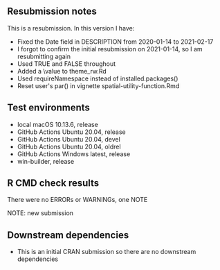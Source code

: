 ## Resubmission notes

This is a resubmission. In this version I have:

* Fixed the Date field in DESCRIPTION from 2020-01-14 to 2021-02-17
* I forgot to confirm the initial resubmission on 2021-01-14, so I am resubmitting again
* Used TRUE and FALSE throughout
* Added a \value to theme_rw.Rd
* Used requireNamespace instead of installed.packages()
* Reset user's par() in vignette spatial-utility-function.Rmd

## Test environments

* local macOS 10.13.6, release
* GitHub Actions Ubuntu 20.04, release
* GitHub Actions Ubuntu 20.04, devel
* GitHub Actions Ubuntu 20.04, oldrel
* GitHub Actions Windows latest, release
* win-builder, release

## R CMD check results

There were no ERRORs or WARNINGs, one NOTE

NOTE: new submission

## Downstream dependencies

* This is an initial CRAN submission so there are no downstream dependencies
